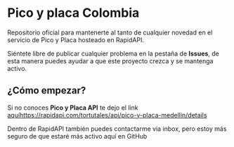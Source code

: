 # Pico y placa Colombia

Repositorio oficial para mantenerte al tanto de cualquier novedad en el servicio de Pico y Placa hosteado en RapidAPI.

Siéntete libre de publicar cualquier problema en la pestaña de **Issues**, de esta manera puedes ayudar a que este proyecto crezca y se mantenga activo.

## ¿Cómo empezar?

Si no conoces **Pico y Placa API** te dejo el link [aquí](https://rapidapi.com/tortutales/api/pico-y-placa-medellin/details)https://rapidapi.com/tortutales/api/pico-y-placa-medellin/details

Dentro de RapidAPI también puedes contactarme via inbox, pero estoy más seguro de que estaré más activo aquí en GitHub
